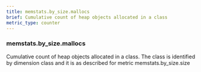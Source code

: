 ```yaml
---
title: memstats.by_size.mallocs
brief: Cumulative count of heap objects allocated in a class
metric_type: counter
---
```

### memstats.by_size.mallocs

Cumulative count of heap objects allocated in a class. The class is identified by dimension class and it is as described for metric memstats.by_size.size